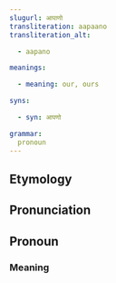 ```yaml
---
slugurl: आपाणो
transliteration: aapaano
transliteration_alt:

  - aapano

meanings:

  - meaning: our, ours

syns:

  - syn: आपणो

grammar:
  pronoun
---
```


## Etymology

## Pronunciation

## Pronoun

### Meaning

<meaning :meanings="meanings" ></meaning>
